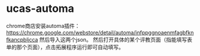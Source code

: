 # ucas-automa

chrome商店安装automa插件：https://chrome.google.com/webstore/detail/automa/infppggnoaenmfagbfknfkancpbljcca
然后导入这两个json。
然后打开具体的某个评教页面（指能填写表单的那个页面），点击拓展程序运行即可自动填写。
